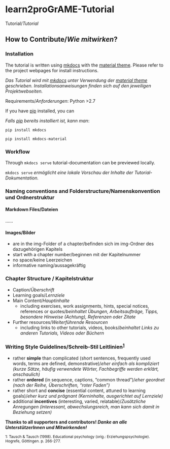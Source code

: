 # learn2proGrAME-Tutorial
Tutorial/*Tutorial*


## How to Contribute/*Wie mitwirken*?

### Installation

The tutorial is written using [mkdocs](https://www.mkdocs.org) with the [material theme](https://squidfunk.github.io/mkdocs-material/).
Please refer to the project webpages for install instructions.

*Das Tutorial wird mit [mkdocs](https://www.mkdocs.org) unter Verwendung der [material theme](https://squidfunk.github.io/mkdocs-material/) geschrieben. Installationsanweisungen finden sich auf den jeweiligen Projektwebseiten.*

Requirements/*Anforderungen*: Python >2.7

If you have [pip](https://pypi.org/project/pip/) installed, you can

*Falls [pip](https://pypi.org/project/pip/) bereits installiert ist, kann man*:

`pip install mkdocs`

`pip install mkdocs-material`

### Workflow

Through `mkdocs serve` tutorial-documentation can be previewed locally.

`mkdocs serve` *ermöglicht eine lokale Vorschau der Inhalte der Tutorial-Dokumentation.*

### Naming conventions and Folderstructure/Namenskonvention und Ordnerstruktur

#### Markdown Files/Dateien

......

#### Images/Bilder
* are in the img-Folder of a chapter/befinden sich im img-Ordner des dazugehörigen Kapitels
* start with a chapter number/beginnen mit der Kapitelnummer
* no space/keine Leerzeichen
* informative naming/aussagekräftig

### Chapter Structure / Kapitelstruktur

* Caption/*Überschrift*
* Learning goals/*Lernziele*
* Main Content/*Hauptinhalte*
    * including exercises, work assignments, hints, special notices, references or quotes/*beinhaltet Übungen, Arbeitsaufträge, Tipps, besondere Hinweise (Achtung), Referenzen oder Zitate*
* Further resources/*Weiterführende Resourcen*
    * including links to other tutorials, videos, books/*beinhaltet Links zu anderen Tutorials, Videos oder Büchern*

### Writing Style Guidelines/Schreib-Stil Leitlinien<sup>[1](#myfootnote1)</sup>

* rather **simple** than complicated (short sentences, frequently used words, terms are defined, demonstrative)/*eher einfach als kompliziert (kurze Sätze, häufig verwendete Wörter, Fachbegriffe werden erklärt, anschaulich)*
* rather **ordered** (in sequence, captions, “common thread”)/*eher geordnet (nach der Reihe, Überschriften, “roter Faden”)*
* rather short and **concise** (essential content, attuned to learning goals)/*eher kurz und prägnant (Kerninhalte, ausgerichtet auf Lernziele)*
* additional **incentives** (interesting, varied, relatable)/*Zusätzliche Anregungen (interessant, abwechslungsreich, man kann sich damit in Beziehung setzen)*



**Thanks to all supporters and contributors! *Danke an alle UnterstützerInnen und Mitwirkenden!***




<sub><a name="myfootnote1">1</a>: Tausch & Tausch (1998). Educational psychology (orig.: Erziehungspsychologie). Hogrefe, Göttingen. p. 266-277.</sub>
